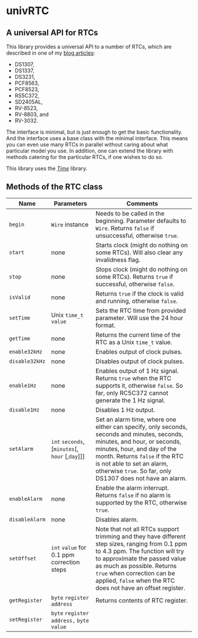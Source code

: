 # univRTC



## A universal API for RTCs

This library provides a universal API to a number of RTCs, which are described in one of my [blog articles](https://hinterm-ziel.de/index.php/2023/02/24/everything-you-wanted-to-know-about-real-time-clocks-but-were-afraid-to-ask/):

* DS1307,
* DS1337,
* DS3231,
* PCF8563,
* PCF8523,
* RS5C372,
* SD2405AL,
* RV-8523,
* RV-8803, and
* RV-3032.

The interface is minimal, but is just enough to get the basic functionality. And the interface uses a base class with the minimal interface. This means you can even use many RTCs in parallel without caring about what particular model you use. In addition, one can extend the library with methods catering for the particular RTCs, if one wishes to do so.

This library uses the [*Time*](https://github.com/PaulStoffregen/Time) library.

## Methods of the RTC class

| Name           | Parameters                                      | Comments                                                     |
| -------------- | ----------------------------------------------- | ------------------------------------------------------------ |
| `begin`        | `Wire` instance                                 | Needs to be called in the beginning. Parameter defaults to `Wire`. Returns `false` if unsuccessful, otherwise `true`. |
| `start`        | none                                            | Starts clock (might do nothing on some RTCs). Will also clear any invalidness flag. |
| `stop`         | none                                            | Stops clock (might do nothing on some RTCs). Returns `true` if successful, otherwise `false`. |
| `isValid`      | none                                            | Returns `true` if the clock is valid and running, otherwise `false`. |
| `setTime`      | Unix `time_t` `value`                           | Sets the RTC time from provided parameter. Will use the 24 hour format. |
| `getTime`      | none                                            | Returns the current time of the RTC as a Unix `time_t` value. |
| `enable32kHz`  | none                                            | Enables output of clock pulses.                              |
| `disable32kHz` | none                                            | Disables output of clock pulses.                             |
| `enable1Hz`    | none                                            | Enables output of 1 Hz signal. Returns `true` when the RTC supports it, otherwise `false`. So far, only RC5C372 cannot generate the 1 Hz signal. |
| `disable1Hz`   | none                                            | Disables 1 Hz output.                                        |
| `setAlarm`     | `int` `seconds`, [`minutes`[, `hour` [,`day`]]] | Set an alarm time, where one either can specify, only seconds, seconds and minutes, seconds, minutes, and hour, or seconds, minutes, hour, and day of the month. Returns `false` if the RTC is not able to set an alarm, otherwise `true`. So far, only DS1307 does not have an alarm. |
| `enableAlarm`  | none                                            | Enable the alarm interrupt. Returns `false` if no alarm is supported by the RTC, otherwise `true`. |
| `disableAlarm` | none                                            | Disables alarm.                                              |
| `setOffset`    | `int` `value` for 0.1 ppm correction steps      | Note that not all RTCs support trimming and they have different step sizes, ranging from 0.1 ppm to 4.3 ppm. The function will try to approximate the passed value as much as possible. Returns `true` when correction can be applied, `false` when the RTC does not have an offset register. |
| `getRegister`  | `byte` `register address`                       | Returns contents of RTC register.                            |
| `setRegister`  | `byte` `register address,` `byte` `value`       |                                                              |

